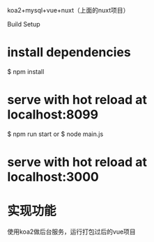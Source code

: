 koa2+mysql+vue+nuxt（上面的nuxt项目）

Build Setup
# install dependencies
$ npm install

# serve with hot reload at localhost:8099
$ npm run start or $ node main.js

# serve with hot reload at localhost:3000

# 实现功能
使用koa2做后台服务，运行打包过后的vue项目



